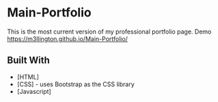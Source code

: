 # Main-Portfolio

This is the most current version of my professional portfolio page. Demo https://m3llington.github.io/Main-Portfolio/

## Built With

* [HTML]
* [CSS] - uses Bootstrap as the CSS library
* [Javascript]
